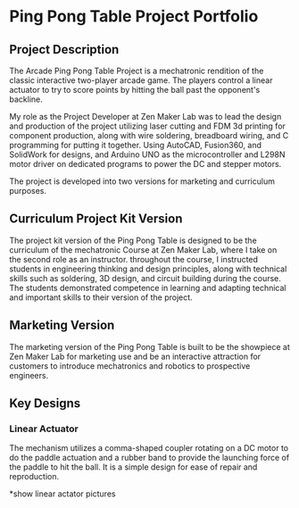 # Ping Pong Table Project Portfolio

## Project Description
The Arcade Ping Pong Table Project is a mechatronic rendition of the classic interactive two-player arcade game. The players control a linear actuator to try to score points by hitting the ball past the opponent's backline. 

My role as the Project Developer at Zen Maker Lab was to lead the design and production of the project utilizing laser cutting and FDM 3d printing for component production, along with wire soldering, breadboard wiring, and C programming for putting it together. Using AutoCAD, Fusion360, and SolidWork for designs, and Arduino UNO as the microcontroller and L298N motor driver on dedicated programs to power the DC and stepper motors. 

The project is developed into two versions for marketing and curriculum purposes.

## Curriculum Project Kit Version
The project kit version of the Ping Pong Table is designed to be the curriculum of the mechatronic Course at Zen Maker Lab, where I take on the second role as an instructor. throughout the course, I instructed students in engineering thinking and design principles, along with technical skills such as soldering, 3D design, and circuit building during the course. The students demonstrated competence in learning and adapting technical and important skills to their version of the project.

## Marketing Version
The marketing version of the Ping Pong Table is built to be the showpiece at Zen Maker Lab for marketing use and be an interactive attraction for customers to introduce mechatronics and robotics to prospective engineers. 

## Key Designs
### Linear Actuator
The mechanism utilizes a comma-shaped coupler rotating on a DC motor to do the paddle actuation and a rubber band to provide the launching force of the paddle to hit the ball. It is a simple design for ease of repair and reproduction.

*show linear actator pictures

###







